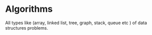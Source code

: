 # Algorithms
All types like (array, linked list, tree, graph, stack, queue etc ) of data structures problems.
